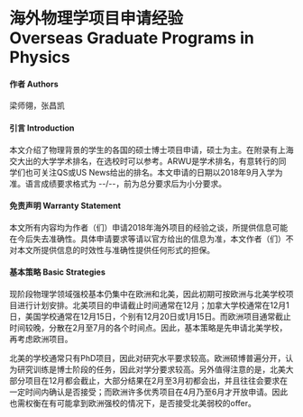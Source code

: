 <h1> 海外物理学项目申请经验</br>Overseas Graduate Programs in Physics </h1>

#### 作者 Authors
梁师翎，张昌凯

#### 引言 Introduction

本文介绍了物理背景的学生的各国的硕士博士项目申请，硕士为主。在附录有上海交大出的大学学术排名，在选校时可以参考。ARWU是学术排名，有意转行的同学们也可关注QS或US News给出的排名。本文申请的日期以2018年9月入学为准。语言成绩要求格式为 --/--，前为总分要求后为小分要求。

#### 免责声明 Warranty Statement

本文所有内容均为作者（们）申请2018年海外项目的经验之谈，所提供信息可能在今后失去准确性。具体申请要求等请以官方给出的信息为准，本文作者（们）不对本文所提供信息的时效性与准确性提供任何形式的担保。

#### 基本策略 Basic Strategies

现阶段物理学领域强校基本仍集中在欧洲和北美，因此初期可按欧洲与北美学校项目进行计划安排。北美项目的申请截止时间通常在12月；加拿大学校通常在12月1日，美国学校通常在12月15日，个别有12月20日或1月15日。而欧洲项目通常截止时间较晚，分散在2月至7月的各个时间点。因此，基本策略是先申请北美学校，再考虑欧洲项目。

北美的学校通常只有PhD项目，因此对研究水平要求较高。欧洲硕博普遍分开，认为研究训练是博士阶段的任务，因此对学分要求较高。另外值得注意的是，北美大部分项目在12月都会截止，大部分结果在2月至3月初都会出，并且往往会要求在一定时间内确认是否接受；而欧洲许多优秀项目在4月乃至6月才开放申请。因此也需权衡在有可能拿到欧洲强校的情况下，是否接受北美弱校的offer。
